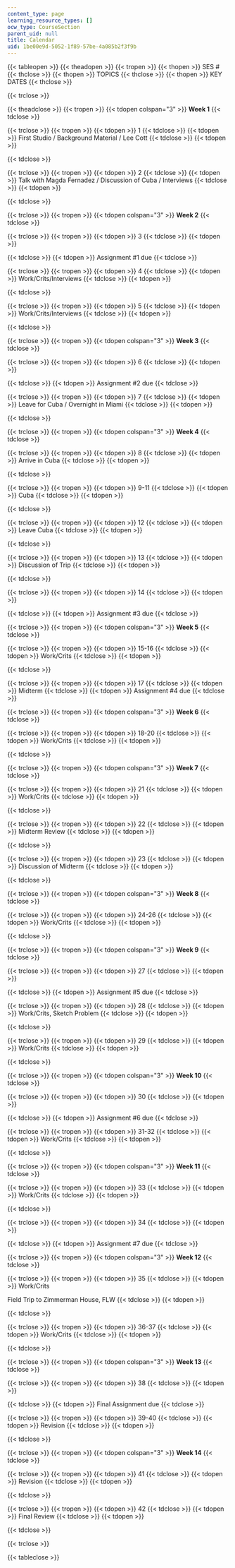 ```yaml
---
content_type: page
learning_resource_types: []
ocw_type: CourseSection
parent_uid: null
title: Calendar
uid: 1be00e9d-5052-1f89-57be-4a085b2f3f9b
---
```


{{< tableopen >}}
{{< theadopen >}}
{{< tropen >}}
{{< thopen >}}
SES #
{{< thclose >}}
{{< thopen >}}
TOPICS
{{< thclose >}}
{{< thopen >}}
KEY DATES
{{< thclose >}}

{{< trclose >}}

{{< theadclose >}}
{{< tropen >}}
{{< tdopen colspan="3" >}}
**Week 1**
{{< tdclose >}}

{{< trclose >}}
{{< tropen >}}
{{< tdopen >}}
1
{{< tdclose >}}
{{< tdopen >}}
First Studio / Background Material / Lee Cott
{{< tdclose >}}
{{< tdopen >}}

{{< tdclose >}}

{{< trclose >}}
{{< tropen >}}
{{< tdopen >}}
2
{{< tdclose >}}
{{< tdopen >}}
Talk with Magda Fernadez / Discussion of Cuba / Interviews
{{< tdclose >}}
{{< tdopen >}}

{{< tdclose >}}

{{< trclose >}}
{{< tropen >}}
{{< tdopen colspan="3" >}}
**Week 2**
{{< tdclose >}}

{{< trclose >}}
{{< tropen >}}
{{< tdopen >}}
3
{{< tdclose >}}
{{< tdopen >}}

{{< tdclose >}}
{{< tdopen >}}
Assignment #1 due
{{< tdclose >}}

{{< trclose >}}
{{< tropen >}}
{{< tdopen >}}
4
{{< tdclose >}}
{{< tdopen >}}
Work/Crits/Interviews
{{< tdclose >}}
{{< tdopen >}}

{{< tdclose >}}

{{< trclose >}}
{{< tropen >}}
{{< tdopen >}}
5
{{< tdclose >}}
{{< tdopen >}}
Work/Crits/Interviews
{{< tdclose >}}
{{< tdopen >}}

{{< tdclose >}}

{{< trclose >}}
{{< tropen >}}
{{< tdopen colspan="3" >}}
**Week 3**
{{< tdclose >}}

{{< trclose >}}
{{< tropen >}}
{{< tdopen >}}
6
{{< tdclose >}}
{{< tdopen >}}

{{< tdclose >}}
{{< tdopen >}}
Assignment #2 due
{{< tdclose >}}

{{< trclose >}}
{{< tropen >}}
{{< tdopen >}}
7
{{< tdclose >}}
{{< tdopen >}}
Leave for Cuba / Overnight in Miami
{{< tdclose >}}
{{< tdopen >}}

{{< tdclose >}}

{{< trclose >}}
{{< tropen >}}
{{< tdopen colspan="3" >}}
**Week 4**
{{< tdclose >}}

{{< trclose >}}
{{< tropen >}}
{{< tdopen >}}
8
{{< tdclose >}}
{{< tdopen >}}
Arrive in Cuba
{{< tdclose >}}
{{< tdopen >}}

{{< tdclose >}}

{{< trclose >}}
{{< tropen >}}
{{< tdopen >}}
9-11
{{< tdclose >}}
{{< tdopen >}}
Cuba
{{< tdclose >}}
{{< tdopen >}}

{{< tdclose >}}

{{< trclose >}}
{{< tropen >}}
{{< tdopen >}}
12
{{< tdclose >}}
{{< tdopen >}}
Leave Cuba
{{< tdclose >}}
{{< tdopen >}}

{{< tdclose >}}

{{< trclose >}}
{{< tropen >}}
{{< tdopen >}}
13
{{< tdclose >}}
{{< tdopen >}}
Discussion of Trip
{{< tdclose >}}
{{< tdopen >}}

{{< tdclose >}}

{{< trclose >}}
{{< tropen >}}
{{< tdopen >}}
14
{{< tdclose >}}
{{< tdopen >}}

{{< tdclose >}}
{{< tdopen >}}
Assignment #3 due
{{< tdclose >}}

{{< trclose >}}
{{< tropen >}}
{{< tdopen colspan="3" >}}
**Week 5**
{{< tdclose >}}

{{< trclose >}}
{{< tropen >}}
{{< tdopen >}}
15-16
{{< tdclose >}}
{{< tdopen >}}
Work/Crits
{{< tdclose >}}
{{< tdopen >}}

{{< tdclose >}}

{{< trclose >}}
{{< tropen >}}
{{< tdopen >}}
17
{{< tdclose >}}
{{< tdopen >}}
Midterm
{{< tdclose >}}
{{< tdopen >}}
Assignment #4 due
{{< tdclose >}}

{{< trclose >}}
{{< tropen >}}
{{< tdopen colspan="3" >}}
**Week 6**
{{< tdclose >}}

{{< trclose >}}
{{< tropen >}}
{{< tdopen >}}
18-20
{{< tdclose >}}
{{< tdopen >}}
Work/Crits
{{< tdclose >}}
{{< tdopen >}}

{{< tdclose >}}

{{< trclose >}}
{{< tropen >}}
{{< tdopen colspan="3" >}}
**Week 7**
{{< tdclose >}}

{{< trclose >}}
{{< tropen >}}
{{< tdopen >}}
21
{{< tdclose >}}
{{< tdopen >}}
Work/Crits
{{< tdclose >}}
{{< tdopen >}}

{{< tdclose >}}

{{< trclose >}}
{{< tropen >}}
{{< tdopen >}}
22
{{< tdclose >}}
{{< tdopen >}}
Midterm Review
{{< tdclose >}}
{{< tdopen >}}

{{< tdclose >}}

{{< trclose >}}
{{< tropen >}}
{{< tdopen >}}
23
{{< tdclose >}}
{{< tdopen >}}
Discussion of Midterm
{{< tdclose >}}
{{< tdopen >}}

{{< tdclose >}}

{{< trclose >}}
{{< tropen >}}
{{< tdopen colspan="3" >}}
**Week 8**
{{< tdclose >}}

{{< trclose >}}
{{< tropen >}}
{{< tdopen >}}
24-26
{{< tdclose >}}
{{< tdopen >}}
Work/Crits
{{< tdclose >}}
{{< tdopen >}}

{{< tdclose >}}

{{< trclose >}}
{{< tropen >}}
{{< tdopen colspan="3" >}}
**Week 9**
{{< tdclose >}}

{{< trclose >}}
{{< tropen >}}
{{< tdopen >}}
27
{{< tdclose >}}
{{< tdopen >}}

{{< tdclose >}}
{{< tdopen >}}
Assignment #5 due
{{< tdclose >}}

{{< trclose >}}
{{< tropen >}}
{{< tdopen >}}
28
{{< tdclose >}}
{{< tdopen >}}
Work/Crits, Sketch Problem
{{< tdclose >}}
{{< tdopen >}}

{{< tdclose >}}

{{< trclose >}}
{{< tropen >}}
{{< tdopen >}}
29
{{< tdclose >}}
{{< tdopen >}}
Work/Crits
{{< tdclose >}}
{{< tdopen >}}

{{< tdclose >}}

{{< trclose >}}
{{< tropen >}}
{{< tdopen colspan="3" >}}
**Week 10**
{{< tdclose >}}

{{< trclose >}}
{{< tropen >}}
{{< tdopen >}}
30
{{< tdclose >}}
{{< tdopen >}}

{{< tdclose >}}
{{< tdopen >}}
Assignment #6 due
{{< tdclose >}}

{{< trclose >}}
{{< tropen >}}
{{< tdopen >}}
31-32
{{< tdclose >}}
{{< tdopen >}}
Work/Crits
{{< tdclose >}}
{{< tdopen >}}

{{< tdclose >}}

{{< trclose >}}
{{< tropen >}}
{{< tdopen colspan="3" >}}
**Week 11**
{{< tdclose >}}

{{< trclose >}}
{{< tropen >}}
{{< tdopen >}}
33
{{< tdclose >}}
{{< tdopen >}}
Work/Crits
{{< tdclose >}}
{{< tdopen >}}

{{< tdclose >}}

{{< trclose >}}
{{< tropen >}}
{{< tdopen >}}
34
{{< tdclose >}}
{{< tdopen >}}

{{< tdclose >}}
{{< tdopen >}}
Assignment #7 due
{{< tdclose >}}

{{< trclose >}}
{{< tropen >}}
{{< tdopen colspan="3" >}}
**Week 12**
{{< tdclose >}}

{{< trclose >}}
{{< tropen >}}
{{< tdopen >}}
35
{{< tdclose >}}
{{< tdopen >}}
Work/Crits  
  
Field Trip to Zimmerman House, FLW
{{< tdclose >}}
{{< tdopen >}}

{{< tdclose >}}

{{< trclose >}}
{{< tropen >}}
{{< tdopen >}}
36-37
{{< tdclose >}}
{{< tdopen >}}
Work/Crits
{{< tdclose >}}
{{< tdopen >}}

{{< tdclose >}}

{{< trclose >}}
{{< tropen >}}
{{< tdopen colspan="3" >}}
**Week 13**
{{< tdclose >}}

{{< trclose >}}
{{< tropen >}}
{{< tdopen >}}
38
{{< tdclose >}}
{{< tdopen >}}

{{< tdclose >}}
{{< tdopen >}}
Final Assignment due
{{< tdclose >}}

{{< trclose >}}
{{< tropen >}}
{{< tdopen >}}
39-40
{{< tdclose >}}
{{< tdopen >}}
Revision
{{< tdclose >}}
{{< tdopen >}}

{{< tdclose >}}

{{< trclose >}}
{{< tropen >}}
{{< tdopen colspan="3" >}}
**Week 14**
{{< tdclose >}}

{{< trclose >}}
{{< tropen >}}
{{< tdopen >}}
41
{{< tdclose >}}
{{< tdopen >}}
Revision
{{< tdclose >}}
{{< tdopen >}}

{{< tdclose >}}

{{< trclose >}}
{{< tropen >}}
{{< tdopen >}}
42
{{< tdclose >}}
{{< tdopen >}}
Final Review
{{< tdclose >}}
{{< tdopen >}}

{{< tdclose >}}

{{< trclose >}}

{{< tableclose >}}